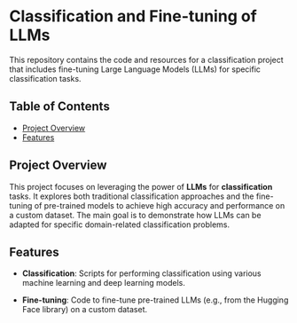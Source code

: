 # Classification and Fine-tuning of LLMs
This repository contains the code and resources for a classification project that includes fine-tuning Large Language Models (LLMs) for specific classification tasks.

## Table of Contents

- [Project Overview](#project-overview)
- [Features](#features)


## Project Overview
This project focuses on leveraging the power of **LLMs** for **classification** tasks.
It explores both traditional classification approaches and the fine-tuning of pre-trained models 
to achieve high accuracy and performance on a custom dataset. The main goal is to demonstrate how LLMs can 
be adapted for specific domain-related classification problems.

## Features
- **Classification**: Scripts for performing classification using various machine learning and deep learning models.

- **Fine-tuning**: Code to fine-tune pre-trained LLMs (e.g., from the Hugging Face library) on a custom dataset.
